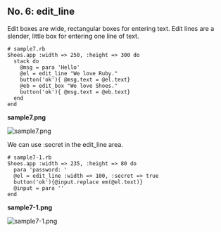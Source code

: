 No. 6: edit\_line
-----------------


Edit boxes are wide, rectangular boxes for entering text. 
Edit lines are a slender, little box for entering one line of text.

	# sample7.rb
	Shoes.app :width => 250, :height => 300 do
	  stack do
	    @msg = para 'Hello'
	    @el = edit_line "We love Ruby."
	    button('ok'){ @msg.text = @el.text}
	    @eb = edit_box "We love Shoes."
	    button('ok'){ @msg.text = @eb.text}
	  end
	end

**sample7.png**

![sample7.png](http://www.rin-shun.com/rubylearning/shoes/shoes_tutorial_html/images/sample7.png) <!-- patch -->

We can use :secret in the edit_line area.

	# sample7-1.rb
	Shoes.app :width => 235, :height => 80 do
	  para 'password: '
	  @el = edit_line :width => 100, :secret => true
	  button('ok'){@input.replace em(@el.text)}
	  @input = para ''
	end

**sample7-1.png**

![sample7-1.png](http://www.rin-shun.com/rubylearning/shoes/shoes_tutorial_html/images/sample7-1.png) <!-- patch -->
